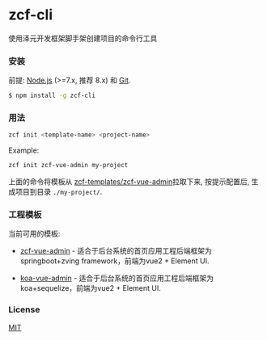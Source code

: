 # zcf-cli

使用泽元开发框架脚手架创建项目的命令行工具

### 安装

前提: [Node.js](https://nodejs.org/en/) (>=7.x, 推荐 8.x) 和 [Git](https://git-scm.com/).

``` bash
$ npm install -g zcf-cli
```

### 用法

``` bash
zcf init <template-name> <project-name>
```

Example:

``` bash
zcf init zcf-vue-admin my-project
```

上面的命令将模板从 [zcf-templates/zcf-vue-admin](https://github.com/abeet/zcf-vue-admin)拉取下来, 按提示配置后, 生成项目到目录 `./my-project/`.

### 工程模板

当前可用的模板:

- [zcf-vue-admin](https://github.com/abeet/zcf-vue-admin) - 适合于后台系统的首页应用工程后端框架为 springboot+zving framework，前端为vue2 + Element UI.

- [koa-vue-admin](https://github.com/abeet/koa-vue-admin) - 适合于后台系统的首页应用工程后端框架为 koa+sequelize，前端为vue2 + Element UI.

### License

[MIT](http://opensource.org/licenses/MIT)
